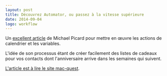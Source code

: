 ```yaml
---
layout: post
title: Découvrez Automator, ou passez à la vitesse supérieure
date: 2014-09-04
logo: workflow
---
```



Un [excellent article][article] de Michael Picard pour mettre en œuvre les 
actions de calendrier et les variables.

L'idée de son processus étant de créer facilement des listes de cadeaux pour 
vos contacts dont l'anniversaire arrive dans les semaines qui suivent.

[L'article est à lire le site mac-quest][macQuest].


[article]: https://mac-quest.com/automatisez-sous-mac/
[macQuest]: https://mac-quest.com/automatisez-sous-mac/
